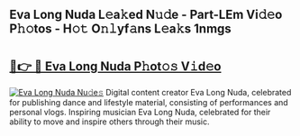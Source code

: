 ## Eva Long Nuda L𝚎a𝚔ed N𝚞𝚍e - Part-LEm Vi𝚍𝚎o P𝚑𝚘tos - H𝚘𝚝 O𝚗𝚕yf𝚊ns L𝚎a𝚔s 1nmgs

# <h2><a href="http://kf8p5tx.oniu.top/?m=Eva+Long+Nuda">🔗👉 🔴 Eva Long Nuda P𝚑ot𝚘𝚜 V𝚒d𝚎o</a></h2>

[![Eva Long Nuda Nu𝚍e𝚜](https://i.imgur.com/0qMVB7G.gif)](http://kf8p5tx.oniu.top/?m=Eva+Long+Nuda)
Digital content creator Eva Long Nuda, celebrated for publishing dance and lifestyle material, consisting of performances and personal vlogs. Inspiring musician Eva Long Nuda, celebrated for their ability to move and inspire others through their music.  
